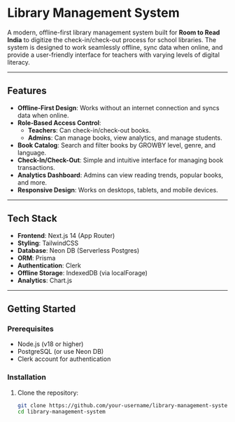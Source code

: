 # Library Management System

A modern, offline-first library management system built for **Room to Read India** to digitize the check-in/check-out process for school libraries. The system is designed to work seamlessly offline, sync data when online, and provide a user-friendly interface for teachers with varying levels of digital literacy.

---

## Features

- **Offline-First Design**: Works without an internet connection and syncs data when online.
- **Role-Based Access Control**:
  - **Teachers**: Can check-in/check-out books.
  - **Admins**: Can manage books, view analytics, and manage students.
- **Book Catalog**: Search and filter books by GROWBY level, genre, and language.
- **Check-In/Check-Out**: Simple and intuitive interface for managing book transactions.
- **Analytics Dashboard**: Admins can view reading trends, popular books, and more.
- **Responsive Design**: Works on desktops, tablets, and mobile devices.

---

## Tech Stack

- **Frontend**: Next.js 14 (App Router)
- **Styling**: TailwindCSS
- **Database**: Neon DB (Serverless Postgres)
- **ORM**: Prisma
- **Authentication**: Clerk
- **Offline Storage**: IndexedDB (via localForage)
- **Analytics**: Chart.js

---


## Getting Started

### Prerequisites

- Node.js (v18 or higher)
- PostgreSQL (or use Neon DB)
- Clerk account for authentication

### Installation

1. Clone the repository:
   ```bash
   git clone https://github.com/your-username/library-management-system.git
   cd library-management-system
